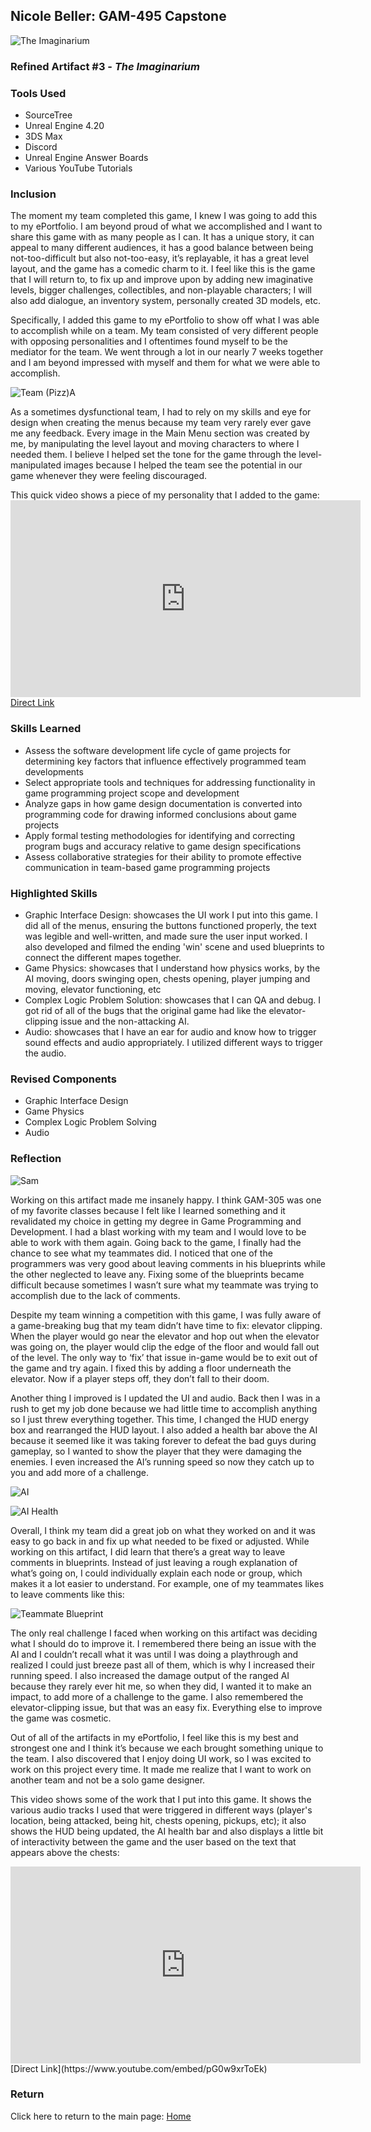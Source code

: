 ## Nicole Beller: GAM-495 Capstone 

![The Imaginarium](https://github.com/NicBee/NicBee.github.io/blob/master/TheImaginarium_1.jpg?raw=true "The Imaginarium")

### Refined Artifact #3 - *The Imaginarium*

### **Tools Used**
 - SourceTree
 - Unreal Engine 4.20
 - 3DS Max
 - Discord
 - Unreal Engine Answer Boards
 - Various YouTube Tutorials
 
### **Inclusion**

The moment my team completed this game, I knew I was going to add this to my ePortfolio. I am beyond proud of what we accomplished and I want to share this game with as many people as I can. It has a unique story, it can appeal to many different audiences, it has a good balance between being not-too-difficult but also not-too-easy, it’s replayable, it has a great level layout, and the game has a comedic charm to it. I feel like this is the game that I will return to, to fix up and improve upon by adding new imaginative levels, bigger challenges, collectibles, and non-playable characters; I will also add dialogue, an inventory system, personally created 3D models, etc.
 
Specifically, I added this game to my ePortfolio to show off what I was able to accomplish while on a team. My team consisted of very different people with opposing personalities and I oftentimes found myself to be the mediator for the team. We went through a lot in our nearly 7 weeks together and I am beyond impressed with myself and them for what we were able to accomplish. 

 ![Team (Pizz)A](https://github.com/NicBee/NicBee.github.io/blob/master/TheImaginarium_2.JPG?raw=true "Team (Pizz)A")

As a sometimes dysfunctional team, I had to rely on my skills and eye for design when creating the menus because my team very rarely ever gave me any feedback. Every image in the Main Menu section was created by me, by manipulating the level layout and moving characters to where I needed them. I believe I helped set the tone for the game through the level-manipulated images because I helped the team see the potential in our game whenever they were feeling discouraged.

This quick video shows a piece of my personality that I added to the game: <iframe width="560" height="315" src="https://www.youtube.com/embed/VmeeYxbAOy4" frameborder="0" allow="accelerometer; autoplay; encrypted-media; gyroscope; picture-in-picture" allowfullscreen></iframe>
[Direct Link](https://www.youtube.com/embed/VmeeYxbAOy4) 

### **Skills Learned**
  - Assess the software development life cycle of game projects for determining key factors that influence effectively programmed team developments
  - Select appropriate tools and techniques for addressing functionality in game programming project scope and development
  - Analyze gaps in how game design documentation is converted into programming code for drawing informed conclusions about game projects
  - Apply formal testing methodologies for identifying and correcting program bugs and accuracy relative to game design specifications
  - Assess collaborative strategies for their ability to promote effective communication in team-based game programming projects
  
### **Highlighted Skills**
  - Graphic Interface Design: showcases the UI work I put into this game.  I did all of the menus, ensuring the buttons functioned properly, the text was legible and well-written, and made sure the user input worked.  I also developed and filmed the ending 'win' scene and used blueprints to connect the different mapes together.
  - Game Physics: showcases that I understand how physics works, by the AI moving, doors swinging open, chests opening, player jumping and moving, elevator functioning, etc
  - Complex Logic Problem Solution: showcases that I can QA and debug.  I got rid of all of the bugs that the original game had like the elevator-clipping issue and the non-attacking AI.
  - Audio: showcases that I have an ear for audio and know how to trigger sound effects and audio appropriately.  I utilized different ways to trigger the audio.
   
### **Revised Components**
- Graphic Interface Design
- Game Physics
- Complex Logic Problem Solving
- Audio
  
### **Reflection**

 ![Sam](https://github.com/NicBee/NicBee.github.io/blob/master/TheImaginarium_4.JPG?raw=true "Sam")

Working on this artifact made me insanely happy. I think GAM-305 was one of my favorite classes because I felt like I learned something and it revalidated my choice in getting my degree in Game Programming and Development. I had a blast working with my team and I would love to be able to work with them again. Going back to the game, I finally had the chance to see what my teammates did. I noticed that one of the programmers was very good about leaving comments in his blueprints while the other neglected to leave any. Fixing some of the blueprints became difficult because sometimes I wasn’t sure what my teammate was trying to accomplish due to the lack of comments.

Despite my team winning a competition with this game, I was fully aware of a game-breaking bug that my team didn’t have time to fix: elevator clipping. When the player would go near the elevator and hop out when the elevator was going on, the player would clip the edge of the floor and would fall out of the level. The only way to ‘fix’ that issue in-game would be to exit out of the game and try again. I fixed this by adding a floor underneath the elevator. Now if a player steps off, they don’t fall to their doom.

Another thing I improved is I updated the UI and audio. Back then I was in a rush to get my job done because we had little time to accomplish anything so I just threw everything together. This time, I changed the HUD energy box and rearranged the HUD layout. I also added a health bar above the AI because it seemed like it was taking forever to defeat the bad guys during gameplay, so I wanted to show the player that they were damaging the enemies. I even increased the AI’s running speed so now they catch up to you and add more of a challenge.

 ![AI](https://github.com/NicBee/NicBee.github.io/blob/master/TheImaginarium_3.JPG?raw=true "AI")

 ![AI Health](https://github.com/NicBee/NicBee.github.io/blob/master/TheImaginarium_5.JPG?raw=true "AI Health")

Overall, I think my team did a great job on what they worked on and it was easy to go back in and fix up what needed to be fixed or adjusted. While working on this artifact, I did learn that there’s a great way to leave comments in blueprints. Instead of just leaving a rough explanation of what’s going on, I could individually explain each node or group, which makes it a lot easier to understand. For example, one of my teammates likes to leave comments like this:
 
  ![Teammate Blueprint](https://github.com/NicBee/NicBee.github.io/blob/master/TheImaginarium_6.JPG?raw=true "Teammate Blueprint")

The only real challenge I faced when working on this artifact was deciding what I should do to improve it. I remembered there being an issue with the AI and I couldn’t recall what it was until I was doing a playthrough and realized I could just breeze past all of them, which is why I increased their running speed. I also increased the damage output of the ranged AI because they rarely ever hit me, so when they did, I wanted it to make an impact, to add more of a challenge to the game. I also remembered the elevator-clipping issue, but that was an easy fix. Everything else to improve the game was cosmetic.

Out of all of the artifacts in my ePortfolio, I feel like this is my best and strongest one and I think it’s because we each brought something unique to the team. I also discovered that I enjoy doing UI work, so I was excited to work on this project every time. It made me realize that I want to work on another team and not be a solo game designer.

This video shows some of the work that I put into this game.  It shows the various audio tracks I used that were triggered in different ways (player's location, being attacked, being hit, chests opening, pickups, etc); it also shows the HUD being updated, the AI health bar and also displays a little bit of interactivity between the game and the user based on the text that appears above the chests:

<iframe width="560" height="315" src="https://www.youtube.com/embed/pG0w9xrToEk" frameborder="0" allow="accelerometer; autoplay; encrypted-media; gyroscope; picture-in-picture" allowfullscreen></iframe> [Direct Link](https://www.youtube.com/embed/pG0w9xrToEk) 

### Return

Click here to return to the main page: [Home](/index.md)
